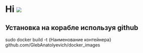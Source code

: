 # Hi ![](https://github.com/blackcater/blackcater/raw/main/images/Hi.gif) 

## Установка на корабле используя github

  sudo docker build -t {Наименование контейнера}  github.com/GlebAnatolyevich/docker_images
  

